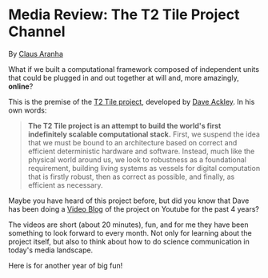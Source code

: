 # Media Review: The T2 Tile Project Channel
By [Claus Aranha](https://scholar.social/@caranha)

What if we built a computational framework composed of independent
units that could be plugged in and out together at will and, more
amazingly, **online**?

This is the premise of the [T2 Tile project](https://t2tile.com),
developed by [Dave
Ackley](https://scholar.social/@livcomp@hachyderm.io). In his own
words:

> **The T2 Tile project is an attempt to build the world's first
> indefinitely scalable computational stack.** First, we suspend the
> idea that we must be bound to an architecture based on correct and
> efficient deterministic hardware and software. Instead, much like
> the physical world around us, we look to robustness as a
> foundational requirement, building living systems as vessels for
> digital computation that is firstly robust, then as correct as
> possible, and finally, as efficient as necessary.

Maybe you have heard of this project before, but did you know that
Dave has been doing a [Video
Blog](https://www.youtube.com/@T2TileProject) of the project on
Youtube for the past 4 years?

The videos are short (about 20 minutes), fun, and for me they have
been something to look forward to every month. Not only for learning
about the project itself, but also to think about how to do science
communication in today's media landscape. 

Here is for another year of big fun!
